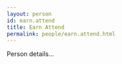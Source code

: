 ```yaml
---
layout: person
id: earn.attend
title: Earn Attend
permalink: people/earn.attend.html
---
```


Person details...